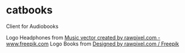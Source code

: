 # catbooks
Client for Audiobooks


Logo Headphones from <a href="https://www.freepik.com/vectors/music">Music vector created by rawpixel.com - www.freepik.com</a>
Logo Books from <a href="http://www.freepik.com">Designed by rawpixel.com / Freepik</a>